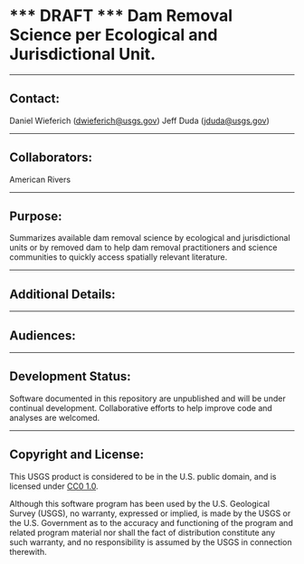 *** DRAFT *** Dam Removal Science per Ecological and Jurisdictional Unit.
===============================================================================================================

-----------
Contact:
-----------
Daniel Wieferich (dwieferich@usgs.gov)
Jeff Duda (jduda@usgs.gov)

-----------
Collaborators:
-----------
American Rivers	


-----------
Purpose:
-----------
Summarizes available dam removal science by ecological and jurisdictional units or by removed dam to help dam removal practitioners and science communities to quickly access spatially relevant literature. 


-----------
Additional Details:
-----------

-----------
Audiences:
-----------



-----------
Development Status:
-------------------
Software documented in this repository are unpublished and will be under continual development.  Collaborative efforts to help improve code and analyses are welcomed.


----------------------
Copyright and License:
---------------------
This USGS product is considered to be in the U.S. public domain, and is licensed under
[CC0 1.0](https://creativecommons.org/publicdomain/zero/1.0/).

Although this software program has been used by the U.S. Geological Survey (USGS), no warranty, expressed or implied,
is made by the USGS or the U.S. Government as to the accuracy and functioning of the program and related program
material nor shall the fact of distribution constitute any such warranty, and no responsibility is assumed by the
USGS in connection therewith.
